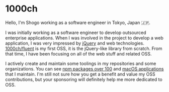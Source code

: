 # 1000ch

Hello, I'm Shogo working as a software engineer in Tokyo, Japan 🇯🇵.

I was initially working as a software engineer to develop outsourced enterprise applications. When I was involved in the project to develop a web application, I was very impressed by [jQuery](https://github.com/jquery/jquery) and web technologies. [1000ch/fluent](https://github.com/1000ch/fluent) is my first OSS, it is the jQuery-like library from scratch. From that time, I have been focusing on all of the web stuff and related OSS.

I actively create and maintain some toolings in my repositories and some organizations. You can see [npm packages over 100](https://www.npmjs.com/~1000ch) and [macOS applications](https://github.com/1000ch?tab=repositories&q=macos) that I maintain. I'm still not sure how you get a benefit and value my OSS contributions, but your sponsoring will definitely help me more dedicated to OSS.
